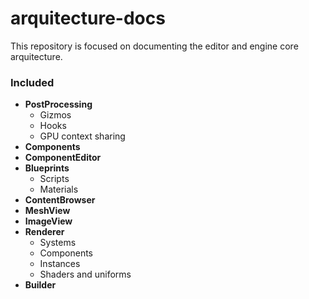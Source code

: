 # arquitecture-docs

This repository is focused on documenting the editor and engine core arquitecture.

### Included

- **PostProcessing**
  - Gizmos
  - Hooks 
  - GPU context sharing
- **Components**
- **ComponentEditor**
- **Blueprints**
  - Scripts
  - Materials
- **ContentBrowser**
- **MeshView**
- **ImageView**
- **Renderer**
  - Systems
  - Components
  - Instances
  - Shaders and uniforms
- **Builder**

